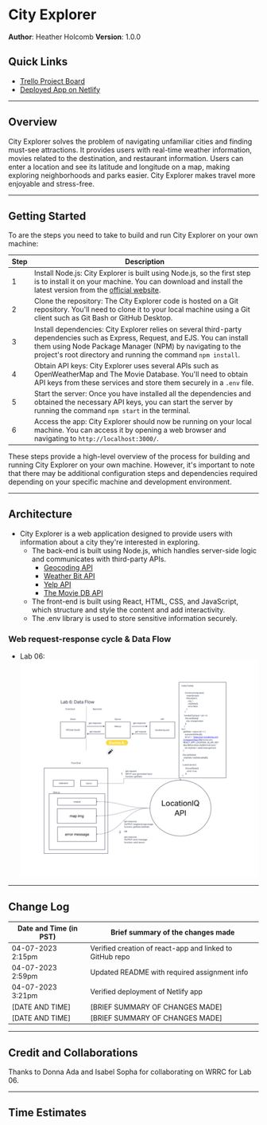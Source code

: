 # City Explorer

**Author**: Heather Holcomb
**Version**: 1.0.0 
<!-- (increment the patch/fix version number if you make more commits past your first submission) -->

## Quick Links
* [Trello Project Board](https://trello.com/b/aBkEngzn/city-explorer-module-2)
* [Deployed App on Netlify](https://city-explorer-heatherholcomb.netlify.app/)

***

## Overview

City Explorer solves the problem of navigating unfamiliar cities and finding must-see attractions. It provides users with real-time weather information, movies related to the destination, and restaurant information. Users can enter a location and see its latitude and longitude on a map, making exploring neighborhoods and parks easier. City Explorer makes travel more enjoyable and stress-free.

***

## Getting Started

To are the steps you need to take to build and run City Explorer on your own machine:

| Step | Description |
| --- | --- |
| 1 | Install Node.js: City Explorer is built using Node.js, so the first step is to install it on your machine. You can download and install the latest version from the [official website](https://nodejs.org/en/download/). |
| 2 | Clone the repository: The City Explorer code is hosted on a Git repository. You'll need to clone it to your local machine using a Git client such as Git Bash or GitHub Desktop. |
| 3 | Install dependencies: City Explorer relies on several third-party dependencies such as Express, Request, and EJS. You can install them using Node Package Manager (NPM) by navigating to the project's root directory and running the command `npm install`. |
| 4 | Obtain API keys: City Explorer uses several APIs such as OpenWeatherMap and The Movie Database. You'll need to obtain API keys from these services and store them securely in a `.env` file. |
| 5 | Start the server: Once you have installed all the dependencies and obtained the necessary API keys, you can start the server by running the command `npm start` in the terminal. |
| 6 | Access the app: City Explorer should now be running on your local machine. You can access it by opening a web browser and navigating to `http://localhost:3000/`. |

These steps provide a high-level overview of the process for building and running City Explorer on your own machine. However, it's important to note that there may be additional configuration steps and dependencies required depending on your specific machine and development environment.

***

## Architecture

* City Explorer is a web application designed to provide users with information about a city they're interested in exploring.
    * The back-end is built using Node.js, which handles server-side logic and communicates with third-party APIs.
        * [Geocoding API](https://locationiq.com/)
        * [Weather Bit API](https://www.weatherbit.io/)
        * [Yelp API](https://www.yelp.com/developers/documentation/v3/business_search)
        * [The Movie DB API](https://developers.themoviedb.org/3/getting-started/introduction)
    * The front-end is built using React, HTML, CSS, and JavaScript, which structure and style the content and add interactivity.
    * The .env library is used to store sensitive information securely.

### Web request-response cycle & Data Flow
* Lab 06: 
![lab06_WRRC](public/assets/lab06_WRRC.png)

<!-- Provide a detailed description of the application design. What technologies (languages, libraries, etc) you're using, and any other relevant design information. -->

***

## Change Log

| Date and Time (in PST) | Brief summary of the changes made |
| --- | --- |
| 04-07-2023 2:15pm | Verified creation of react-app and linked to GitHub repo |
| 04-07-2023 2:59pm | Updated README with required assignment info |
| 04-07-2023 3:21pm | Verified deployment of Netlify app |
| [DATE AND TIME] | [BRIEF SUMMARY OF CHANGES MADE] |
| [DATE AND TIME] | [BRIEF SUMMARY OF CHANGES MADE] |


<!-- Use this area to document the iterative changes made to your application as each feature is successfully implemented. Use time stamps. Here's an example:

01-01-2001 4:59pm - Application now has a fully-functional express server, with a GET route for the location resource. -->

***

## Credit and Collaborations
<!-- Give credit (and a link) to other people or resources that helped you build this application. -->

Thanks to Donna Ada and Isabel Sopha for collaborating on WRRC for Lab 06. 

***

## Time Estimates



